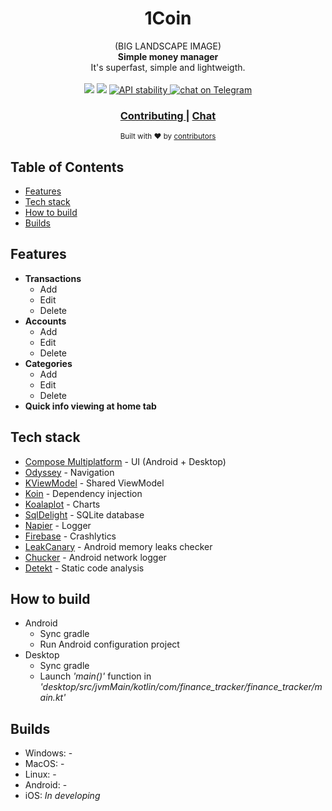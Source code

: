 <h1 align="center">1Coin</h1>

<div align="center">
      (BIG LANDSCAPE IMAGE)
</div>
<div align="center">
  <strong>Simple money manager</strong>
</div>
<div align="center">
  It's superfast, simple and lightweigth.
</div>

<br />

<div align="center">
  <!-- Contributors -->
  <a href="https://github.com/VitalyPeryatin/FinanceTracker/graphs/contributors" alt="Contributors">
        <img src="https://img.shields.io/github/contributors/VitalyPeryatin/FinanceTracker" /></a>
  <!-- Build status -->
  <a href="https://github.com/VitalyPeryatin/FinanceTracker/actions/workflows/android.yml" alt="Build status">
        <img src="https://img.shields.io/github/workflow/status/VitalyPeryatin/FinanceTracker/Android CI" /></a>
  <!-- Stability -->
  <a href="https://nodejs.org/api/documentation.html#documentation_stability_index">
    <img src="https://img.shields.io/badge/stability-experimental-orange.svg?style=flat-square"
      alt="API stability" />
  </a>
  <a href="https://t.me/+FFK1aCS6uJs1NTBi">
        <img src="https://img.shields.io/badge/Telegram-2CA5E0?logo=telegram&logoColor=white"
            alt="chat on Telegram"></a>
</div>

<div align="center">
  <h3>
    <a href="https://github.com/VitalyPeryatin/1Coin/blob/develop/CONTRIBUTING.md">
      Contributing
    </a>
    <span> | </span>
    <a href="https://t.me/+FFK1aCS6uJs1NTBi">
      Chat
    </a>
  </h3>
</div>

<div align="center">
  <sub>Built with ❤︎ by
    <a href="https://github.com/VitalyPeryatin/FinanceTracker/graphs/contributors">
      contributors
    </a>
  </sub>
</div>

## Table of Contents
- [Features](#features)
- [Tech stack](#tech-stack)
- [How to build](#how-to-build)
- [Builds](#builds)

## Features
- __Transactions__
    - Add
    - Edit
    - Delete
- __Accounts__
    - Add
    - Edit
    - Delete
- __Categories__
    - Add
    - Edit
    - Delete
- __Quick info viewing at home tab__

## Tech stack
- [Compose Multiplatform](https://github.com/JetBrains/compose-jb) - UI (Android + Desktop)
- [Odyssey](https://github.com/AlexGladkov/Odyssey) - Navigation
- [KViewModel](https://github.com/adeo-opensource/kviewmodel--mpp) - Shared ViewModel
- [Koin](https://insert-koin.io/) - Dependency injection
- [Koalaplot](https://github.com/KoalaPlot/koalaplot-core) - Charts
- [SqlDelight](https://github.com/cashapp/sqldelight) - SQLite database
- [Napier](https://github.com/AAkira/Napier) - Logger
- [Firebase](https://firebase.google.com/) - Crashlytics
- [LeakCanary](https://square.github.io/leakcanary/) - Android memory leaks checker
- [Chucker](https://github.com/ChuckerTeam/chucker) - Android network logger
- [Detekt](https://github.com/detekt/detekt) - Static code analysis

## How to build
- Android
    - Sync gradle
    - Run Android configuration project
- Desktop
    - Sync gradle
    - Launch <i>'main()'</i> function in <i>'desktop/src/jvmMain/kotlin/com/finance_tracker/finance_tracker/main.kt'</i>

## Builds
- Windows: -
- MacOS: -
- Linux: -
- Android: -
- iOS: <i>In developing</i>
